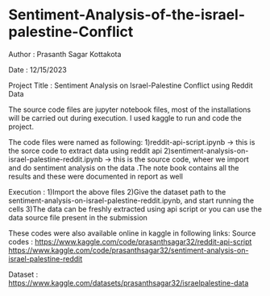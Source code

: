 # Sentiment-Analysis-of-the-israel-palestine-Conflict

Author : Prasanth Sagar Kottakota

Date : 12/15/2023

Project Title : Sentiment Analysis on Israel-Palestine Conflict using Reddit Data

The source code files are jupyter notebook files, most of the installations will be carried out during execution. I used kaggle to run and code the project.

The code files were named as following:
1)reddit-api-script.ipynb -> this is the sorce code to extract data using reddit api
2)sentiment-analysis-on-israel-palestine-reddit.ipynb -> this is the source code, wheer we import and do sentiment analysis on the data .The note book contains all the results and these were documented in report as well

Execution :
1)Import the above files
2)Give the dataset path to the sentiment-analysis-on-israel-palestine-reddit.ipynb, and start running the cells
3)The data can be freshly extracted using api script or you can use the data source file present in the submission

These codes were also available online in kaggle in following links:
Source codes :
https://www.kaggle.com/code/prasanthsagar32/reddit-api-script
https://www.kaggle.com/code/prasanthsagar32/sentiment-analysis-on-israel-palestine-reddit

Dataset :
https://www.kaggle.com/datasets/prasanthsagar32/israelpalestine-data

